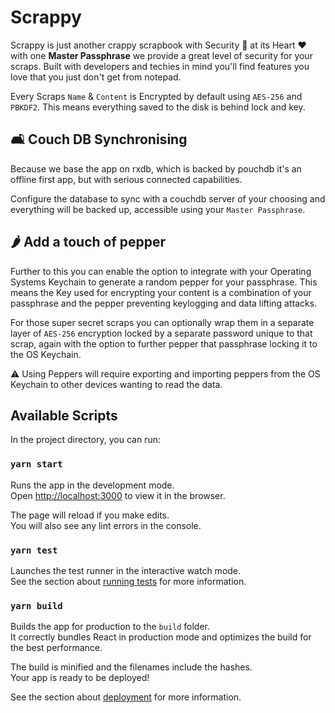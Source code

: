 # Scrappy

Scrappy is just another crappy scrapbook with Security 🔐 at its Heart ♥ with one **Master
Passphrase** we provide a great level of security for your scraps. Built with developers and techies
in mind you'll find features you love that you just don't get from notepad.

Every Scraps `Name` & `Content` is Encrypted by default using `AES-256` and `PBKDF2`. This means
everything saved to the disk is behind lock and key.

## 🛋 Couch DB Synchronising

Because we base the app on rxdb, which is backed by pouchdb it's an offline first app, but with
serious connected capabilities.

Configure the database to sync with a couchdb server of your choosing and everything will be backed
up, accessible using your `Master Passphrase`.

## 🌶 Add a touch of pepper

Further to this you can enable the option to integrate with your Operating Systems Keychain to
generate a random pepper for your passphrase. This means the Key used for encrypting your content is
a combination of your passphrase and the pepper preventing keylogging and data lifting attacks.

For those super secret scraps you can optionally wrap them in a separate layer of `AES-256`
encryption locked by a separate password unique to that scrap, again with the option to further
pepper that passphrase locking it to the OS Keychain.

⚠ Using Peppers will require exporting and importing peppers from the OS Keychain to other devices
wanting to read the data.

## Available Scripts

In the project directory, you can run:

### `yarn start`

Runs the app in the development mode.<br />
Open [http://localhost:3000](http://localhost:3000) to view it in the browser.

The page will reload if you make edits.<br />
You will also see any lint errors in the console.

### `yarn test`

Launches the test runner in the interactive watch mode.<br />
See the section
about [running tests](https://facebook.github.io/create-react-app/docs/running-tests) for more
information.

### `yarn build`

Builds the app for production to the `build` folder.<br />
It correctly bundles React in production mode and optimizes the build for the best performance.

The build is minified and the filenames include the hashes.<br />
Your app is ready to be deployed!

See the section about [deployment](https://facebook.github.io/create-react-app/docs/deployment) for
more information.

